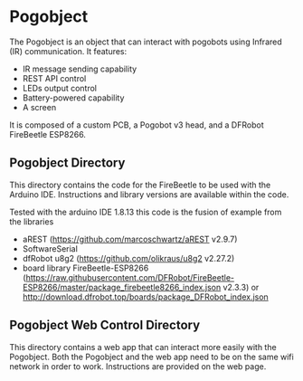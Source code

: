 # Pogobject
The Pogobject is an object that can interact with pogobots using Infrared (IR) communication.
It features:
- IR message sending capability
- REST API control
- LEDs output control
- Battery-powered capability
- A screen

It is composed of a custom PCB, a Pogobot v3 head, and a DFRobot FireBeetle ESP8266.

## Pogobject Directory
This directory contains the code for the FireBeetle to be used with the Arduino IDE.
Instructions and library versions are available within the code.

Tested with the arduino IDE 1.8.13
this code is the fusion of example from the libraries
- aREST (https://github.com/marcoschwartz/aREST v2.9.7)
- SoftwareSerial
- dfRobot u8g2 (https://github.com/olikraus/u8g2 v2.27.2)
- board library FireBeetle-ESP8266 (https://raw.githubusercontent.com/DFRobot/FireBeetle-ESP8266/master/package_firebeetle8266_index.json v2.3.3)
  or http://download.dfrobot.top/boards/package_DFRobot_index.json 
  

## Pogobject Web Control Directory
This directory contains a web app that can interact more easily with the Pogobject.
Both the Pogobject and the web app need to be on the same wifi network in order to work.
Instructions are provided on the web page.
